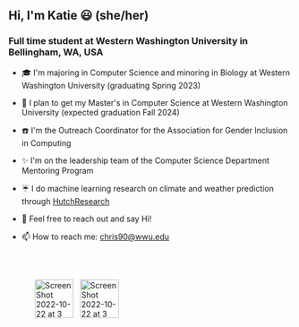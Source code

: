 ## Hi, I'm Katie 😃 (she/her)

### Full time student at Western Washington University in Bellingham, WA, USA

- 🎓  I'm majoring in Computer Science and minoring in Biology at Western Washington University (graduating Spring 2023)


- :high_brightness:  I plan to get my Master's in Computer Science at Western Washington University (expected graduation Fall 2024)


- :telephone:  I'm the Outreach Coordinator for the Association for Gender Inclusion in Computing 


- :sparkles:  I'm on the leadership team of the Computer Science Department Mentoring Program


- :umbrella:  I do machine learning research on climate and weather prediction through [HutchResearch](https://fw.cs.wwu.edu/~hutchib2/hutchresearch.html)


- 💬  Feel free to reach out and say Hi!


- 📫  How to reach me: chris90@wwu.edu


<br />
<br />

&nbsp;&nbsp;&nbsp;&nbsp;&nbsp;&nbsp;&nbsp;&nbsp;&nbsp;&nbsp;&nbsp;&nbsp;[<img width="69" alt="Screen Shot 2022-10-22 at 3 23 29 PM" src="https://user-images.githubusercontent.com/55817515/197364472-7cd2f799-4783-4bc8-879e-6a8ca2c5f4e1.png">](linkedin.com/in/katie-r-christensen)&nbsp;&nbsp;&nbsp;[<img width="69" alt="Screen Shot 2022-10-22 at 3 24 07 PM" src="https://user-images.githubusercontent.com/55817515/197364476-6f01903d-67f2-4c04-a20e-3fb127efe486.png">](https://github.com/katiechristensen)
